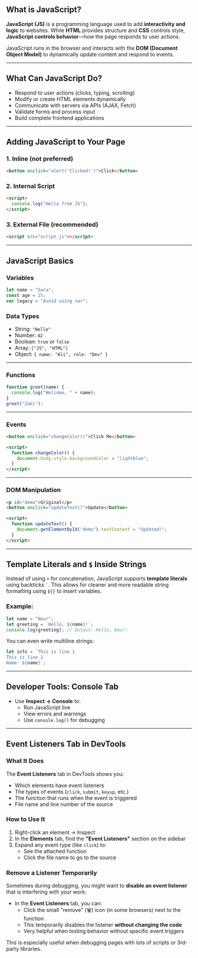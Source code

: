## What is JavaScript?

**JavaScript (JS)** is a programming language used to add **interactivity and logic** to websites. While **HTML** provides structure and **CSS** controls style, **JavaScript controls behavior**—how the page responds to user actions.

JavaScript runs in the browser and interacts with the **DOM (Document Object Model)** to dynamically update content and respond to events.

---

## What Can JavaScript Do?

- Respond to user actions (clicks, typing, scrolling)
- Modify or create HTML elements dynamically
- Communicate with servers via APIs (AJAX, Fetch)
- Validate forms and process input
- Build complete frontend applications

---

## Adding JavaScript to Your Page

### 1. Inline (not preferred)

```html
<button onclick="alert('Clicked!')">Click</button>
```

### 2. Internal Script

```html
<script>
  console.log("Hello from JS");
</script>
```

### 3. External File (recommended)

```html
<script src="script.js"></script>
```

---

## JavaScript Basics

### Variables

```javascript
let name = "Sara";
const age = 25;
var legacy = "Avoid using var";
```

### Data Types

- String: `"Hello"`
- Number: `42`
- Boolean: `true` or `false`
- Array: `["JS", "HTML"]`
- Object: `{ name: "Ali", role: "Dev" }`

---

### Functions

```javascript
function greet(name) {
  console.log("Welcome, " + name);
}
greet("Zaki");
```

---

### Events

```html
<button onclick="changeColor()">Click Me</button>

<script>
  function changeColor() {
    document.body.style.backgroundColor = "lightblue";
  }
</script>
```

---

### DOM Manipulation

```html
<p id="demo">Original</p>
<button onclick="updateText()">Update</button>

<script>
  function updateText() {
    document.getElementById("demo").textContent = "Updated!";
  }
</script>
```

---

## Template Literals and `$` Inside Strings

Instead of using `+` for concatenation, JavaScript supports **template literals** using backticks `` ` ``. This allows for cleaner and more readable string formatting using `${}` to insert variables.

### Example:

```javascript
let name = "Nour";
let greeting = `Hello, ${name}!`;
console.log(greeting); // Output: Hello, Nour!
```

You can even write multiline strings:

```javascript
let info = `This is line 1
This is line 2
Name: ${name}`;
```

---

## Developer Tools: Console Tab

- Use **Inspect → Console** to:
    - Run JavaScript live
    - View errors and warnings
    - Use `console.log()` for debugging

---

## Event Listeners Tab in DevTools

### What It Does

The **Event Listeners** tab in DevTools shows you:

- Which elements have event listeners
- The types of events (`click`, `submit`, `keyup`, etc.)
- The function that runs when the event is triggered
- File name and line number of the source

### How to Use It

1. Right-click an element → Inspect
2. In the **Elements** tab, find the **"Event Listeners"** section on the sidebar
3. Expand any event type (like `click`) to:
    - See the attached function
    - Click the file name to go to the source

### Remove a Listener Temporarily

Sometimes during debugging, you might want to **disable an event listener** that is interfering with your work.

- In the **Event Listeners** tab, you can:
    - Click the small "remove" (🗑) icon (in some browsers) next to the function
    - This temporarily disables the listener **without changing the code**
    - Very helpful when testing behavior without specific event triggers

This is especially useful when debugging pages with lots of scripts or 3rd-party libraries.